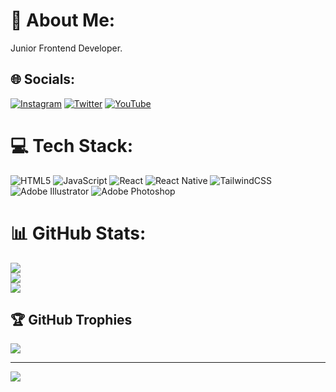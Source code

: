 # 💫 About Me:
Junior Frontend Developer.


## 🌐 Socials:
[![Instagram](https://img.shields.io/badge/Instagram-%23E4405F.svg?logo=Instagram&logoColor=white)](https://instagram.com/ayd0gdu_) [![Twitter](https://img.shields.io/badge/Twitter-%231DA1F2.svg?logo=Twitter&logoColor=white)](https://twitter.com/_aydogduenes) [![YouTube](https://img.shields.io/badge/YouTube-%23FF0000.svg?logo=YouTube&logoColor=white)](https://youtube.com/@@ayd0gdu) 

# 💻 Tech Stack:
![HTML5](https://img.shields.io/badge/html5-%23E34F26.svg?style=for-the-badge&logo=html5&logoColor=white) ![JavaScript](https://img.shields.io/badge/javascript-%23323330.svg?style=for-the-badge&logo=javascript&logoColor=%23F7DF1E) ![React](https://img.shields.io/badge/react-%2320232a.svg?style=for-the-badge&logo=react&logoColor=%2361DAFB) ![React Native](https://img.shields.io/badge/react_native-%2320232a.svg?style=for-the-badge&logo=react&logoColor=%2361DAFB) ![TailwindCSS](https://img.shields.io/badge/tailwindcss-%2338B2AC.svg?style=for-the-badge&logo=tailwind-css&logoColor=white) ![Adobe Illustrator](https://img.shields.io/badge/adobeillustrator-%23FF9A00.svg?style=for-the-badge&logo=adobeillustrator&logoColor=white) ![Adobe Photoshop](https://img.shields.io/badge/adobephotoshop-%2331A8FF.svg?style=for-the-badge&logo=adobephotoshop&logoColor=white)
# 📊 GitHub Stats:
![](https://github-readme-stats.vercel.app/api?username=ayd0gdu&theme=dark&hide_border=false&include_all_commits=false&count_private=false)<br/>
![](https://github-readme-streak-stats.herokuapp.com/?user=ayd0gdu&theme=dark&hide_border=false)<br/>
![](https://github-readme-stats.vercel.app/api/top-langs/?username=ayd0gdu&theme=dark&hide_border=false&include_all_commits=false&count_private=false&layout=compact)

## 🏆 GitHub Trophies
![](https://github-profile-trophy.vercel.app/?username=ayd0gdu&theme=radical&no-frame=false&no-bg=true&margin-w=4)

---
[![](https://visitcount.itsvg.in/api?id=ayd0gdu&icon=0&color=0)](https://visitcount.itsvg.in)

<!-- Proudly created with GPRM ( https://gprm.itsvg.in ) -->